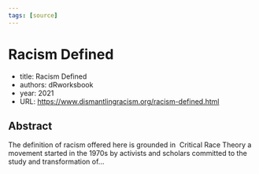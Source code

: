 ```yaml
---
tags: [source]
---
```


# Racism Defined

- title: Racism Defined
- authors:  dRworksbook
- year: 2021
- URL: https://www.dismantlingracism.org/racism-defined.html

## Abstract
The definition of racism offered here is grounded in  Critical Race Theory a movement started in the 1970s by activists and scholars committed to the study and transformation of...
